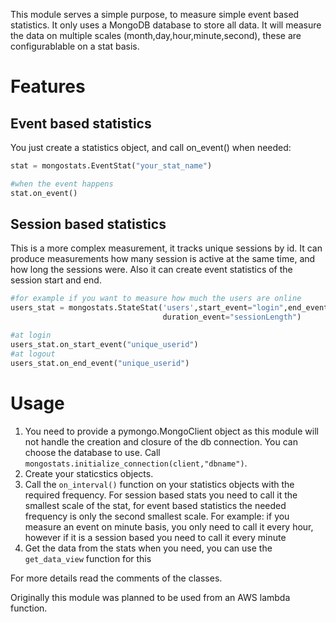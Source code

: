 This module serves a simple purpose, to measure simple event based statistics. It only uses a MongoDB database to store all data.
It will measure the data on multiple scales (month,day,hour,minute,second), these are configurablable on a stat basis.

# Features
## Event based statistics
You just create a statistics object, and call on_event() when needed:
```py
stat = mongostats.EventStat("your_stat_name")

#when the event happens
stat.on_event()
```

## Session based statistics
This is a more complex measurement, it tracks unique sessions by id. It can produce measurements how many session is active at the same time, and how long the sessions were.
Also it can create event statistics of the session start and end.
```py
#for example if you want to measure how much the users are online
users_stat = mongostats.StateStat('users',start_event="login",end_event="logout",magnitude_event="CCU",
                                  duration_event="sessionLength")

#at login
users_stat.on_start_event("unique_userid")
#at logout
users_stat.on_end_event("unique_userid")
```
# Usage
1. You need to provide a pymongo.MongoClient object as this module will not handle the creation and closure of the db connection. You can choose the database to use.
Call `mongostats.initialize_connection(client,"dbname")`.
2. Create your staticstics objects.
3. Call the `on_interval()` function on your statistics objects with the required frequency. For session based stats you need to call it the smallest scale of the stat,
for event based statistics the needed frequency is only the second smallest scale. 
For example: if you measure an event on minute basis, you only need to call it every hour, however if it is a session based you need to call it every minute
4. Get the data from the stats when you need, you can use the `get_data_view` function for this

For more details read the comments of the classes.

Originally this module was planned to be used from an AWS lambda function.

